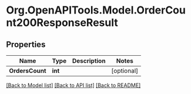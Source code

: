 # Org.OpenAPITools.Model.OrderCount200ResponseResult

## Properties

Name | Type | Description | Notes
------------ | ------------- | ------------- | -------------
**OrdersCount** | **int** |  | [optional] 

[[Back to Model list]](../README.md#documentation-for-models) [[Back to API list]](../README.md#documentation-for-api-endpoints) [[Back to README]](../README.md)

